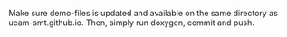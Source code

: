 Make sure demo-files is updated and available on the same directory as ucam-smt.github.io.
Then, simply run doxygen, commit and push.